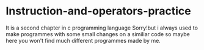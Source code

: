 # Instruction-and-operators-practice
It is a second chapter in c programming language
Sorry!but i always used to make programmes with some small changes on a similiar code so maybe here you won't find much different programmes made by me.
